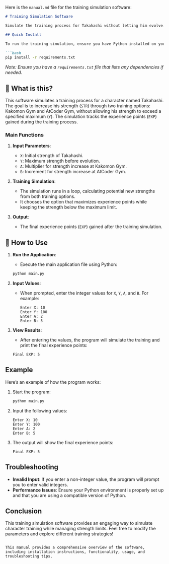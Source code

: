 Here is the `manual.md` file for the training simulation software:

```markdown
# Training Simulation Software

Simulate the training process for Takahashi without letting him evolve.

## Quick Install

To run the training simulation, ensure you have Python installed on your machine. You can then install any necessary dependencies using the following command:

```bash
pip install -r requirements.txt
```

*Note: Ensure you have a `requirements.txt` file that lists any dependencies if needed.*

## 🤔 What is this?

This software simulates a training process for a character named Takahashi. The goal is to increase his strength (`STR`) through two training options: Kakomon Gym and AtCoder Gym, without allowing his strength to exceed a specified maximum (`Y`). The simulation tracks the experience points (`EXP`) gained during the training process.

### Main Functions

1. **Input Parameters**:
   - `X`: Initial strength of Takahashi.
   - `Y`: Maximum strength before evolution.
   - `A`: Multiplier for strength increase at Kakomon Gym.
   - `B`: Increment for strength increase at AtCoder Gym.

2. **Training Simulation**:
   - The simulation runs in a loop, calculating potential new strengths from both training options.
   - It chooses the option that maximizes experience points while keeping the strength below the maximum limit.

3. **Output**:
   - The final experience points (`EXP`) gained after the training simulation.

## 📖 How to Use

1. **Run the Application**:
   - Execute the main application file using Python:
   ```bash
   python main.py
   ```

2. **Input Values**:
   - When prompted, enter the integer values for `X`, `Y`, `A`, and `B`. For example:
     ```
     Enter X: 10
     Enter Y: 100
     Enter A: 2
     Enter B: 5
     ```

3. **View Results**:
   - After entering the values, the program will simulate the training and print the final experience points:
   ```
   Final EXP: 5
   ```

## Example

Here’s an example of how the program works:

1. Start the program:
   ```bash
   python main.py
   ```

2. Input the following values:
   ```
   Enter X: 10
   Enter Y: 100
   Enter A: 2
   Enter B: 5
   ```

3. The output will show the final experience points:
   ```
   Final EXP: 5
   ```

## Troubleshooting

- **Invalid Input**: If you enter a non-integer value, the program will prompt you to enter valid integers.
- **Performance Issues**: Ensure your Python environment is properly set up and that you are using a compatible version of Python.

## Conclusion

This training simulation software provides an engaging way to simulate character training while managing strength limits. Feel free to modify the parameters and explore different training strategies!
```

This manual provides a comprehensive overview of the software, including installation instructions, functionality, usage, and troubleshooting tips.